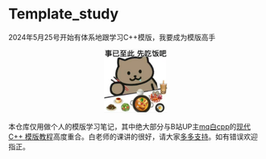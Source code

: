 # Template_study
2024年5月25号开始有体系地跟学习C++模版，我要成为模版高手
<div id="title" align=center>
  
  ![](https://github.com/luseYang/Template_study/blob/main/114514.png)  
  
</div>

本仓库仅用做个人的模版学习笔记，其中绝大部分与B站UP主[mq白cpp](https://space.bilibili.com/1292761396/pugv?defaultTab=cheese)的[现代 C++ 模版教程](https://mq-b.github.io/Modern-Cpp-templates-tutorial/)高度重合。白老师的课讲的很好，请大家[多多支持](https://www.bilibili.com/cheese/play/ss12852?bsource=link_copy)。如有错误欢迎指正。
